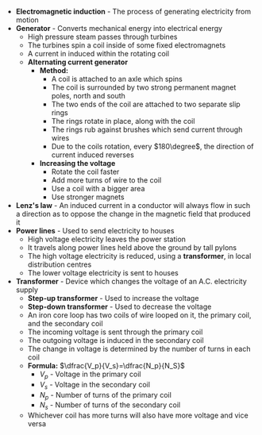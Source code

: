 - **Electromagnetic induction** - The process of generating electricity from motion
- **Generator** - Converts mechanical energy into electrical energy
	- High pressure steam passes through turbines
	- The turbines spin a coil inside of some fixed electromagnets
	- A current in induced within the rotating coil
	- **Alternating current generator**
		- **Method:**
			- A coil is attached to an axle which spins
			- The coil is surrounded by two strong permanent magnet poles, north and south
			- The two ends of the coil are attached to two separate slip rings
			- The rings rotate in place, along with the coil
			- The rings rub against brushes which send current through wires
			- Due to the coils rotation, every $180\degree$, the direction of current induced reverses
		- **Increasing the voltage**
			- Rotate the coil faster
			- Add more turns of wire to the coil
			- Use a coil with a bigger area
			- Use stronger magnets
- **Lenz's law** - An induced current in a conductor will always flow in such a direction as to oppose the change in the magnetic field that produced it
- **Power lines** - Used to send electricity to houses
	- High voltage electricity leaves the power station
	- It travels along power lines held above the ground by tall pylons
	- The high voltage electricity is reduced, using a **transformer**, in local distribution centres
	- The lower voltage electricity is sent to houses
- **Transformer** - Device which changes the voltage of an A.C. electricity supply
	- **Step-up transformer** - Used to increase the voltage
	- **Step-down transformer** - Used to decrease the voltage
	- An iron core loop has two coils of wire looped on it, the primary coil, and the secondary coil
	- The incoming voltage is sent through the primary coil
	- The outgoing voltage is induced in the secondary coil
	- The change in voltage is determined by the number of turns in each coil
	- **Formula:** $\dfrac{V_p}{V_s}=\dfrac{N_p}{N_S}$
		- $V_p$ - Voltage in the primary coil
		- $V_s$ - Voltage in the secondary coil
		- $N_p$ - Number of turns of the primary coil
		- $N_s$ - Number of turns of the secondary coil
	- Whichever coil has more turns will also have more voltage and vice versa